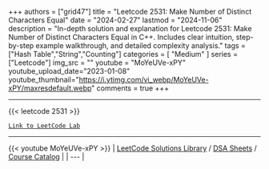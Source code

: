 
+++
authors = ["grid47"]
title = "Leetcode 2531: Make Number of Distinct Characters Equal"
date = "2024-02-27"
lastmod = "2024-11-06"
description = "In-depth solution and explanation for Leetcode 2531: Make Number of Distinct Characters Equal in C++. Includes clear intuition, step-by-step example walkthrough, and detailed complexity analysis."
tags = ["Hash Table","String","Counting"]
categories = [
    "Medium"
]
series = ["Leetcode"]
img_src = ""
youtube = "MoYeUVe-xPY"
youtube_upload_date="2023-01-08"
youtube_thumbnail="https://i.ytimg.com/vi_webp/MoYeUVe-xPY/maxresdefault.webp"
comments = true
+++



---
{{< leetcode 2531 >}}

[`Link to LeetCode Lab`](https://leetcode.com/problems/make-number-of-distinct-characters-equal/description/)

---
{{< youtube MoYeUVe-xPY >}}
| [LeetCode Solutions Library](https://grid47.xyz/leetcode/) / [DSA Sheets](https://grid47.xyz/sheets/) / [Course Catalog](https://grid47.xyz/courses/) |
| --- |
